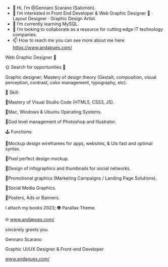 - 👋 Hi, I’m @Gennaro Scarano (Salomón).
- 👀 I’m interested in Front End Developer &  Web Graphic Designer 🚀 · Layout Designer · Graphic Design Artist.
- 🌱 I’m currently learning MySQL.
- 💞️ I’m looking to collaborate as a resource for cutting edge IT technology companies.
- 📫 How to reach me you can see more about me here: https://www.andapues.com/

Web Graphic Designer 🚀

🌞 Search for opportunities 👀



Graphic designer; Mastery of design theory (Gestalt, composition, visual perception, contrast, color management, typography, etc).



🎨 Skill:

🔹Mastery of Visual Studio Code (HTML5, CSS3, JS).

🔹Mac, Windows & Ubuntu Operating Systems. 

🔹God level management of Photoshop and Illustrator.



🕹 Functions:

🔹Mockup design wireframes for apps, websites, & UIs fast and optimal syntax.

🔹Pixel perfect design mockup.

🔹Design of infographics and thumbnails for social networks. 

🔹Promotional graphics (Marketing Campaigns / Landing Page Solutions).

🔹Social Media Graphics.

🔹Posters, Ads or Banners.

I attach my books 2023; 👽 Parallax Theme.

🌐 www.andapues.com/


sincerely greets you.

 Gennaro Scarano

 Graphic  UI/UX  Designer & Front-end Developer 

 www.andapues.com/

<!---
GennaroScarano/GennaroScarano is a ✨ special ✨ repository because its `README.md` (this file) appears on your GitHub profile.
You can click the Preview link to take a look at your changes.
--->
